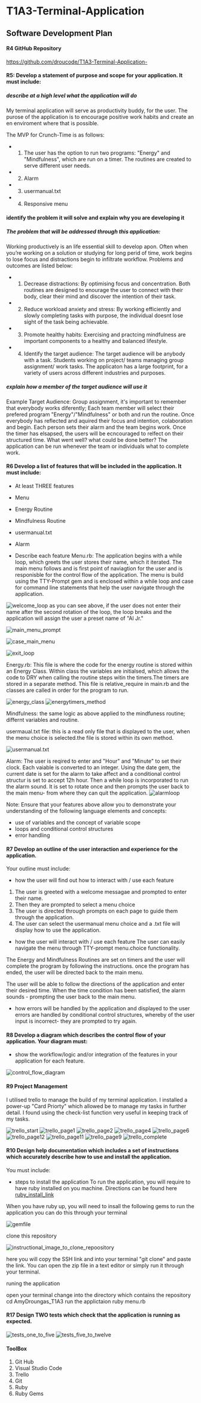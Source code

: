# T1A3-Terminal-Application
## Software Development Plan 

#### R4 GitHub Repository 

https://github.com/droucode/T1A3-Terminal-Application- 

#### R5: Develop a statement of purpose and scope for your application. It must include:
##### describe at a high level what the application will do
My terminal application will serve as productivity buddy, for the user. The purose of the application is to encourage positive work habits and create an en enviroment where that is possible.

The MVP for Crunch-Time is as follows: 

- 1. The user has the option to run two programs: "Energy" and "Mindfulness", which are run on a timer. The routines are created to serve different user needs.
- 2. Alarm 
- 3. usermanual.txt 
- 4. Responsive menu


#### identify the problem it will solve and explain why you are developing it
##### The problem that will be addressed through this application: 

Working productively is an life essential skill to develop apon. Often when you’re working on a solution or studying for long perid of time, work begins to lose focus and distractions begin to infiltrate workflow. Problems and outcomes are listed below: 
 
- 1. Decrease distractions: By optimising focus and concentration. Both routines are designed to enourage the user to connect with their body, clear their mind and discover the intention of their task. 

- 2. Reduce workload anxiety and stress: By working efficiently and slowly completing tasks with purpose, the individual doesnt lose sight of the task being achievable. 

- 3. Promote healthy habits: Exercising and practcing mindfulness are important components to a healthy and balanced lifestyle. 

- 4. Identify the target audience:
The target audience will be anybody with a task. Students working on project/ teams managing group assignment/ work tasks. The applicaton has a large footprint, for a variety of users across different industries and purposes. 


##### explain how a member of the target audience will use it
Example Target Audience: Group assignment, it's important to remember that everybody works diferently; Each team member will select their prefered program "Energy"/"Mindfulness" or both and run the routine. Once everybody has reflected and aquired their focus and intention, colaboration and begin. Each person sets their alarm and the team begins work. Once the timer has elsapsed, the users will be ecncouraged to relfect on their structured time. What went well? what could be done better? The application can be run whenever the team or individuals what to complete work. 


#### R6	Develop a list of features that will be included in the application. It must include:
- At least THREE features
- Menu 
- Energy Routine
- Mindfulness Routine
- usermanual.txt
- Alarm 

- Describe each feature
Menu.rb: The application begins with a while loop, which greets the user stores their name, which it iterated. The main menu follows and is first point of naviagtion for the user and is responisble for the control flow of the application. The menu is build using the TTY-Prompt gem and is enclosed within a while loop and case for command line statements that help the user navigate through the application. 

![welcome_loop](images/welcomeloop.png)
as you can see above, if the user does not enter their name after the second rotation of the loop, the loop breaks and the application will assign the user a preset name of "Al Jr." 

![main_menu_prompt](images/tty-prompt_menu.png)

![case_main_menu](images/main_menu_case.png)

![exit_loop](images/exit.png)

Energy.rb: This file is where the code for the energy routine is stored within an Energy Class. Within class the variables are initialsed, which allows the code to DRY when calling the routine steps witin the timers.The timers are stored in a separate method. This file is relative_require in main.rb and the classes are called in order for the program to run. 

![energy_class](images/energy_class.png)
![energytimers_method](images/energytimers_method.png)

Mindfulness: the same logic as above applied to the mindfuness routine; differnt variables and routine. 

usermaual.txt file: this is a read only file that is displayed to the user, when the menu choice is selected.the file is stored within its own method. 

![usermanual.txt](images/usermanual.png)

Alarm: The user is reqired to enter and "Hour" and "Minute" to set their clock. Each vaiable is converted to an integer. Using the date gem, the current date is set for the alarm to take affect and a conditional control structur is set to accept 12h hour. Then a while loop is incorporated to run the alarm sound. It is set to rotate once and then prompts the user back to the main menu- from where they can quit the application. 
![alarmloop](images/alarmloop.png)

Note: Ensure that your features above allow you to demonstrate your understanding of the following language elements and concepts:
- use of variables and the concept of variable scope
- loops and conditional control structures
- error handling


#### R7	Develop an outline of the user interaction and experience for the application.
Your outline must include:
- how the user will find out how to interact with / use each feature
1. The user is greeted with a welcome messagae and prompted to enter their name.
2. Then they are prompted to select a menu choice 
3. The user is directed through prompts on each page to guide them through the application. 
4. The user can select the usermanual menu choice and a .txt file will display how to use the application. 

- how the user will interact with / use each feature
The user can easily navigate the menu through TTY-prompt menu.choice functionality. 

The Energy and Mindfulness Routines are set on timers and the user will complete the program by following the instructions. once the program has ended, the user will be directed back to the main menu. 

The user will be able to follow the directions of the application and enter their desired time. When the time condition has been satisfied, the alarm sounds  - prompting the user back to the main menu. 


- how errors will be handled by the application and displayed to the user
errors are handled by conditional control structures, whereby of the user input is incorrect- they are prompted to try again. 


#### R8	Develop a diagram which describes the control flow of your application. Your diagram must:
- show the workflow/logic and/or integration of the features in your application for each feature.

![control_flow_diagram](images/controlflow_diagram.png)

#### R9 Project Management 

I utilised trello to manage the build of my terminal application. I installed a power-up "Card Priorty" which allowed be to manage my tasks in further detail. I found using the check-list function very useful in keeping track of my tasks. 

![trello_start](images/trello_start.png)
![trello_page1](images/trello_1.png)
![trello_page2](images/trello_2.png)
![trello_page4](images/trello_4.png)
![trello_page6](images/trello_6.png)
![trello_page12](images/trello_12.png)
![trello_page11](images/trello_11.png)
![trello_page9](images/trello_9.png)
![trello_complete](images/complete_tello.png)

#### R10 Design help documentation which includes a set of instructions which accurately describe how to use and install the application.

You must include:
- steps to install the application
To run the application, you will require to have ruby installed on you machine. Directions can be found here 
[ruby_install_link](https://www.ruby-lang.org/en/downloads)

When you have ruby up, you will need to insall the following gems to run the application 
you can do this through your terminal 

![gemfile](images/gems.png)

clone this repository 

![instructional_image_to_clone_repoository](images/clone.png)

here you will copy the SSH link and into your terminal "git clone" and paste the link. You can open the zip file in a text editor or simply run it through your terminal. 

runing the application 

open your terminal 
change into the directory which contains the repository 
cd AmyDroungas_T1A3
run the applictaion 
ruby menu.rb 

#### R17	Design TWO tests which check that the application is running as expected.

![tests_one_to_five](images/test1-5.png)
![tests_five_to_twelve](images/test5-12.png)

#### ToolBox 

1. Git Hub 
2. Visual Studio Code
3. Trello 
4. Git 
5. Ruby 
6. Ruby Gems 